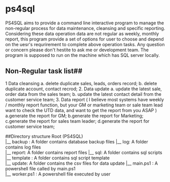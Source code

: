 ps4sql
======
  PS4SQL aims to provide a command line interactive program to manage the 
  non-regular process for data maintenance, cleansing and specific reporting.  
  Considering these data operation data are not regular as weekly, monthly 
  report, this program provide a set of options for user to choose and depend
  on the uesr's   requrirement to complete above operation tasks. Any question
  or concern please don't hestite to ask me or development team. The program 
  is supposed to run on the machine which has SQL server locally.
  
  
## Non-Regular task list##
  1 Data cleansing
       a. delete duplicate sales, leads, orders record;
       b. delete duplicate account, contact recrod;
  2. Data update
       a. update the latest sale, order data from the sales team;
       b. update the latest contact detail from the customer service team;
  3. Data report ( I believe most systems have weekly / monthly report 
    function, but your GM or marketing team or sale team lead want to
    check the UTD data, and want to get the report from you ASAP )
        a.generate the report for GM;
        b.generate the report for Marketing;
        c.generate the report for sales team leader;
        d.generate the report for customer service team;
        
 
##Directory structure
      Root (PS4SQL)                    
        |__ backup :      A folder  contains database  backup files
        |__ log:          A folder contains log files               
        |__ report:       A folder contains report files
        |__ sql:          A folder contains sql scripts      
        |__ template :    A folder contains sql  script template    
        |__ update:       A folder contains the csv files for data update
        |__ main.ps1 :    A powershell file called by main.ps1     
        |__ worker.ps1 :  A powershell file executed by user        
